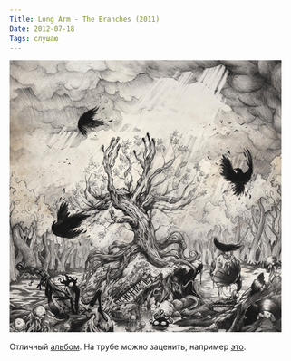```yaml
---
Title: Long Arm - The Branches (2011)
Date: 2012-07-18
Tags: слушаю
---
```


![long_arm-the_branches.jpeg](images/long_arm-the_branches.jpeg)

Отличный [альбом](http://www.discogs.com/Long-Arm-The-Branches/release/2701841). На трубе можно заценить, например [это](http://www.youtube.com/watch?v=BtSjZoJhC9k).
